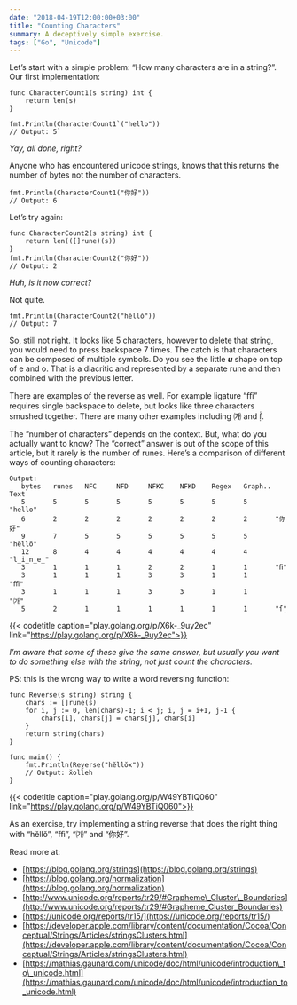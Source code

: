 ```yaml
---
date: "2018-04-19T12:00:00+03:00"
title: "Counting Characters"
summary: A deceptively simple exercise.
tags: ["Go", "Unicode"]
---
```



Let’s start with a simple problem: “How many characters are in a string?”. Our first implementation:

```
func CharacterCount1(s string) int {  
    return len(s)  
}

fmt.Println(CharacterCount1`("hello"))  
// Output: 5`
```

_Yay, all done, right?_

Anyone who has encountered unicode strings, knows that this returns the number of bytes not the number of characters.

```
fmt.Println(CharacterCount1("你好"))  
// Output: 6
```

Let’s try again:

```
func CharacterCount2(s string) int {  
    return len(([]rune)(s))  
}  
fmt.Println(CharacterCount2("你好"))  
// Output: 2
```

_Huh, is it now correct?_

Not quite.

```
fmt.Println(CharacterCount2("hĕllŏ"))  
// Output: 7
```

So, still not right. It looks like 5 characters, however to delete that string, you would need to press backspace 7 times. The catch is that characters can be composed of multiple symbols. Do you see the little **_u_** shape on top of e and o. That is a diacritic and represented by a separate rune and then combined with the previous letter.

There are examples of the reverse as well. For example ligature “ﬃ” requires single backspace to delete, but looks like three characters smushed together. There are many other examples including ㈎ and ẛ̣.

The “number of characters” depends on the context. But, what do you actually want to know? The “correct” answer is out of the scope of this article, but it rarely is the number of runes. Here’s a comparison of different ways of counting characters:

```
Output:
   bytes   runes   NFC     NFD     NFKC    NFKD    Regex   Graph.. Text
   5       5       5       5       5       5       5       5       "hello"
   6       2       2       2       2       2       2       2       "你好"
   9       7       5       5       5       5       5       5       "hĕllŏ"
   12      8       4       4       4       4       4       4       "l̲i̲n̲e̲"
   3       1       1       1       2       2       1       1       "ﬁ"
   3       1       1       1       3       3       1       1       "ﬃ"
   3       1       1       1       3       3       1       1       "㈎"
   5       2       1       1       1       1       1       1       "ẛ̣"
```
{{< codetitle caption="play.golang.org/p/X6k-_9uy2ec" link="https://play.golang.org/p/X6k-_9uy2ec">}}

_I’m aware that some of these give the same answer, but usually you want to do something else with the string, not just count the characters._

PS: this is the wrong way to write a word reversing function:

```
func Reverse(s string) string {
	chars := []rune(s)
	for i, j := 0, len(chars)-1; i < j; i, j = i+1, j-1 {
		chars[i], chars[j] = chars[j], chars[i]
	}
	return string(chars)
}

func main() {
	fmt.Println(Reverse("hĕllŏx"))
	// Output: x̆oll̆eh
}
```
{{< codetitle caption="play.golang.org/p/W49YBTiQ060" link="https://play.golang.org/p/W49YBTiQ060">}}

As an exercise, try implementing a string reverse that does the right thing with “hĕllŏ”, “ﬃ”, “㈎” and “你好”.

Read more at:

* [https://blog.golang.org/strings](https://blog.golang.org/strings)
* [https://blog.golang.org/normalization](https://blog.golang.org/normalization)
* [http://www.unicode.org/reports/tr29/#Grapheme\_Cluster\_Boundaries](http://www.unicode.org/reports/tr29/#Grapheme_Cluster_Boundaries)
* [https://unicode.org/reports/tr15/](https://unicode.org/reports/tr15/)
* [https://developer.apple.com/library/content/documentation/Cocoa/Conceptual/Strings/Articles/stringsClusters.html](https://developer.apple.com/library/content/documentation/Cocoa/Conceptual/Strings/Articles/stringsClusters.html)
* [https://mathias.gaunard.com/unicode/doc/html/unicode/introduction\_to\_unicode.html](https://mathias.gaunard.com/unicode/doc/html/unicode/introduction_to_unicode.html)